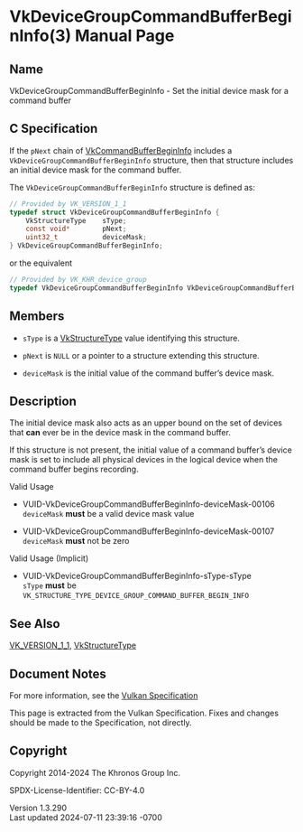 # VkDeviceGroupCommandBufferBeginInfo(3) Manual Page

## Name

VkDeviceGroupCommandBufferBeginInfo - Set the initial device mask for a
command buffer



## <a href="#_c_specification" class="anchor"></a>C Specification

If the `pNext` chain of
[VkCommandBufferBeginInfo](https://registry.khronos.org/vulkan/specs/1.3-extensions/man/html/VkCommandBufferBeginInfo.html) includes a
`VkDeviceGroupCommandBufferBeginInfo` structure, then that structure
includes an initial device mask for the command buffer.

The `VkDeviceGroupCommandBufferBeginInfo` structure is defined as:

``` c
// Provided by VK_VERSION_1_1
typedef struct VkDeviceGroupCommandBufferBeginInfo {
    VkStructureType    sType;
    const void*        pNext;
    uint32_t           deviceMask;
} VkDeviceGroupCommandBufferBeginInfo;
```

or the equivalent

``` c
// Provided by VK_KHR_device_group
typedef VkDeviceGroupCommandBufferBeginInfo VkDeviceGroupCommandBufferBeginInfoKHR;
```

## <a href="#_members" class="anchor"></a>Members

- `sType` is a [VkStructureType](https://registry.khronos.org/vulkan/specs/1.3-extensions/man/html/VkStructureType.html) value identifying
  this structure.

- `pNext` is `NULL` or a pointer to a structure extending this
  structure.

- `deviceMask` is the initial value of the command buffer’s device mask.

## <a href="#_description" class="anchor"></a>Description

The initial device mask also acts as an upper bound on the set of
devices that **can** ever be in the device mask in the command buffer.

If this structure is not present, the initial value of a command
buffer’s device mask is set to include all physical devices in the
logical device when the command buffer begins recording.

Valid Usage

- <a href="#VUID-VkDeviceGroupCommandBufferBeginInfo-deviceMask-00106"
  id="VUID-VkDeviceGroupCommandBufferBeginInfo-deviceMask-00106"></a>
  VUID-VkDeviceGroupCommandBufferBeginInfo-deviceMask-00106  
  `deviceMask` **must** be a valid device mask value

- <a href="#VUID-VkDeviceGroupCommandBufferBeginInfo-deviceMask-00107"
  id="VUID-VkDeviceGroupCommandBufferBeginInfo-deviceMask-00107"></a>
  VUID-VkDeviceGroupCommandBufferBeginInfo-deviceMask-00107  
  `deviceMask` **must** not be zero

Valid Usage (Implicit)

- <a href="#VUID-VkDeviceGroupCommandBufferBeginInfo-sType-sType"
  id="VUID-VkDeviceGroupCommandBufferBeginInfo-sType-sType"></a>
  VUID-VkDeviceGroupCommandBufferBeginInfo-sType-sType  
  `sType` **must** be
  `VK_STRUCTURE_TYPE_DEVICE_GROUP_COMMAND_BUFFER_BEGIN_INFO`

## <a href="#_see_also" class="anchor"></a>See Also

[VK_VERSION_1_1](https://registry.khronos.org/vulkan/specs/1.3-extensions/man/html/VK_VERSION_1_1.html),
[VkStructureType](https://registry.khronos.org/vulkan/specs/1.3-extensions/man/html/VkStructureType.html)

## <a href="#_document_notes" class="anchor"></a>Document Notes

For more information, see the <a
href="https://registry.khronos.org/vulkan/specs/1.3-extensions/html/vkspec.html#VkDeviceGroupCommandBufferBeginInfo"
target="_blank" rel="noopener">Vulkan Specification</a>

This page is extracted from the Vulkan Specification. Fixes and changes
should be made to the Specification, not directly.

## <a href="#_copyright" class="anchor"></a>Copyright

Copyright 2014-2024 The Khronos Group Inc.

SPDX-License-Identifier: CC-BY-4.0

Version 1.3.290  
Last updated 2024-07-11 23:39:16 -0700
